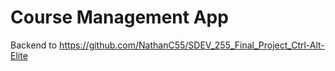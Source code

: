 # Course Management App

Backend to https://github.com/NathanC55/SDEV_255_Final_Project_Ctrl-Alt-Elite
